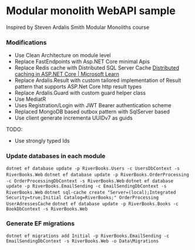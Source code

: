 
# Modular monolith WebAPI sample

Inspired by 
Steven Ardalis Smith 
Modular Monoliths course

### Modifications

- Use Clean Architecture on module level
- Replace FastEndpoints with Asp.NET Core minimal Apis
- Replace Redis cache with Distributed SQL Server Cache [Distributed caching in ASP.NET Core | Microsoft Learn](https://learn.microsoft.com/en-us/aspnet/core/performance/caching/distributed?view=aspnetcore-8.0)
- Replace Ardalis.Result with custom tailored implementation of Result pattern that supports ASP.Net Core http result types
- Replace Ardalis.Guard with custom guard helper class
- Use MediatR
- Uses Registration/Login with JWT Bearer authentication scheme
- Replaced MongoDB based outbox pattern with SqlServer based
- Use client generate incrementa UUIDv7 as guids

TODO:
- Use strongly typed Ids


### Update databases in each module

`dotnet ef database update -p RiverBooks.Users -c UsersDbContext -s RiverBooks.Web`
`dotnet ef database update -p RiverBooks.OrderProcessing -c OrderProcessingDbContext -s RiverBooks.Web`
`dotnet ef database update -p RiverBooks.EmailSending -c EmailSendingDbContext -s RiverBooks.Web`
`dotnet sql-cache create "Server=(local);Integrated Security=true;Initial Catalog=RiverBooks;" OrderProcessing UserAdressesCache`
`dotnet ef database update -p RiverBooks.Books -c BookDbContext -s RiverBooks.Web`

### Generate EF migrations

`dotnet ef migrations add Initial -p RiverBooks.EmailSending -c EmailSendingDbContext -s RiverBooks.Web -o Data\Migrations`